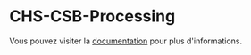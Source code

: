 # CHS-CSB-Processing

Vous pouvez visiter la <a href="https://chs-csb-processing.readthedocs.io/fr/latest/" target="_blank">documentation</a> pour plus d'informations.